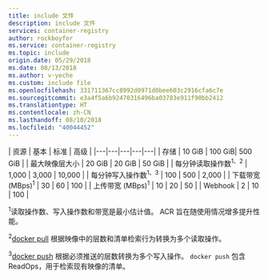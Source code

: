 ```yaml
---
title: include 文件
description: include 文件
services: container-registry
author: rockboyfor
ms.service: container-registry
ms.topic: include
origin.date: 05/29/2018
ms.date: 08/13/2018
ms.author: v-yeche
ms.custom: include file
ms.openlocfilehash: 331711367cc8992d0971d0bee603c2916cfa6c7e
ms.sourcegitcommit: e3a4f5a6b92470316496ba03783e911f90bb2412
ms.translationtype: HT
ms.contentlocale: zh-CN
ms.lasthandoff: 08/10/2018
ms.locfileid: "40044452"
---
```

| 资源 | 基本 | 标准 | 高级 |
|---|---|---|---|---|
| 存储 | 10 GiB | 100 GiB| 500 GiB |
| 最大映像层大小 | 20 GiB | 20 GiB | 50 GiB |
| 每分钟读取操作数<sup>1、2</sup> | 1,000 | 3,000 | 10,000 |
| 每分钟写入操作数<sup>1、3</sup> | 100 | 500 | 2,000 |
| 下载带宽 (MBps)<sup>1</sup> | 30 | 60 | 100 |
| 上传带宽 (MBps)<sup>1</sup> | 10 | 20 | 50 |
| Webhook | 2 | 10 | 100 |
<!-- 不可用于 | 异地复制 | 不适用 | 不适用 | [支持](/container-registry/container-registry-geo-replication) |-->

<sup>1</sup>读取操作数、写入操作数和带宽是最小估计值。 ACR 旨在随使用情况增多提升性能。

<sup>2</sup>[docker pull](https://docs.docker.com/registry/spec/api/#pulling-an-image) 根据映像中的层数和清单检索行为转换为多个读取操作。

<sup>3</sup>[docker push](https://docs.docker.com/registry/spec/api/#pushing-an-image) 根据必须推送的层数转换为多个写入操作。 `docker push` 包含 ReadOps，用于检索现有映像的清单。

